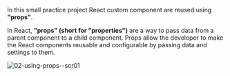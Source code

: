 In this small practice project React custom component are reused using **"props"**.<br>

In React, **"props" (short for "properties")** are a way to pass data from a parent component to a child component. Props allow the developer to make the React components reusable and configurable by passing data and settings to them.

![02-using-props--scr01](https://github.com/zarail/React-Practice-Projects/assets/122231647/d34fee47-13ff-42ed-bd80-f06dca2c14f6)
